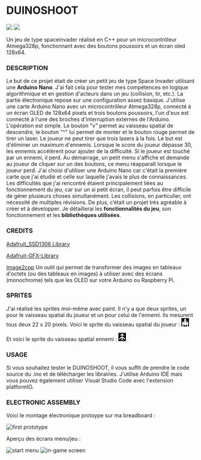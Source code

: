 # DUINOSHOOT
![](https://img.shields.io/badge/Made_in-C++-red)
![](https://img.shields.io/badge/Arduino-project-yellow)

Un jeu de type spaceinvader réalisé en C++ pour un microcontrôleur Atmega328p, fonctionnant avec des boutons poussoirs et un écran oled 128x64.

### DESCRIPTION
Le but de ce projet était de créer un petit jeu de type Space Invader utilisant une **Arduino Nano**. J'ai fait cela pour tester mes compétences en logique algorithmique et en gestion d'acteurs dans un jeu (collision, tir, etc.). La partie électronique repose sur une configuration assez basique. J'utilise une carte Arduino Nano avec un microcontrôleur Atmega328p, connecté à un écran OLED de 128x64 pixels et trois boutons poussoirs, l'un d'eux est connecté à l'une des broches d'interruption externes de l'Arduino. L'opération est simple. Le bouton "v" permet au vaisseau spatial de descendre, le bouton "^" lui permet de monter et le bouton rouge permet de tirer un laser. Le joueur ne peut tirer que trois lasers à la fois. Le but est d'éliminer un maximum d'ennemis. Lorsque le score du joueur dépasse 30, les ennemis accélèrent pour ajouter de la difficulté. Si le joueur est touché par un ennemi, il perd. Au démarrage, un petit menu s'affiche et demande au joueur de cliquer sur un des boutons, ce menu réapparaît lorsque le joueur perd.
J'ai choisi d'utiliser une Arduino Nano car c'était la première carte que j'ai étudié et celle sur laquelle j'avais le plus de connaissances. Les difficultés que j'ai rencontré étaient principalement liées au fonctionnement du jeu, car sur un si petit écran, il peut parfois être difficile de gérer plusieurs choses simultanément. Les collisions, en particulier, ont nécessité de multiples révisions. De plus, c’était un projet très agréable à créer et à développer. Je détaillerai les **fonctionnalités du jeu**, son fonctionnement et les **bibliothèques utilisées**.

### CREDITS
[Adafruit_SSD1306 Library](https://github.com/adafruit/Adafruit_SSD1306)

[Adafruit-GFX-Library](https://github.com/adafruit/Adafruit-GFX-Library)

[Image2cpp](https://javl.github.io/image2cpp/) Un outil qui permet de transformer des images en tableaux d'octets (ou des tableaux en images) à utiliser avec des écrans (monochrome) tels que les OLED sur votre Arduino ou Raspberry Pi.

### SPRITES
J'ai réalisé les sprites moi-même avec paint. Il n'y a que deux sprites, un pour le vaisseau spatial du joueur et un pour celui de l'ennemi. Ils mesurent tous deux 22 x 20 pixels.
Voici le sprite du vaisseau spatial du joueur :
![sapceship sprite made with paint](images/spaceship.bmp)

Et voici le sprite du vaisseau spatial ennemi :
![ennemy spaceship sprite made with paint](images/sprite_ennemy.bmp)

### USAGE
Si vous souhaitez tester le DUINOSHOOT, il vous suffit de prendre le code source du .ino et de télécharger les librairies. J'utilise Arduino IDE mais vous pouvez également utiliser Visual Studio Code avec l'extension platformIO.

### ELECTRONIC ASSEMBLY
Voici le montage électronique protoype sur ma breadboard : 

![first prototype](images/prototype.bmp)

Aperçu des écrans menu/jeu :

![start menu](images/start_menu_prototype.bmp)
![in-game screen](images/game_prototype.bmp)

